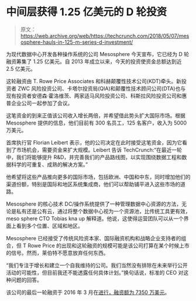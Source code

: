 # 中间层获得 1.25 亿美元的 D 轮投资 

> 原文：<https://web.archive.org/web/https://techcrunch.com/2018/05/07/mesosphere-hauls-in-125-m-series-d-investment/>

为现代数据中心开发各种操作系统的公司 Mesosphere 今天宣布，它已经为 D 轮融资筹集了 1.25 亿美元。自 2013 年成立以来，今天的投资使资金总额达到近 2.5 亿美元。

这轮融资由 T. Rowe Price Associates 和科赫颠覆性技术公司(KDT)牵头。新投资者 ZWC 风险投资公司、卡塔尔投资局(QIA)和颠覆性技术顾问公司(DTA)也与现有投资者安德森·霍洛维茨、两家适马风险投资公司、科斯拉风险投资公司和惠普企业公司一起参加了会议。

这笔资金的到来正值该公司收入增长两倍，并希望借此势头扩大国际市场。根据 Mesosphere 提供的信息，他们目前有 300 名员工，125 名客户，收入为 5000 万美元。

首席执行官 Florian Leibert 表示，他的公司决定在此时接受这笔资金，因为它看到了市场机会，需要资金来扩大规模。Leibert 告诉 TechCrunch:“在最近一轮中，我们将能够提升 R&D，并完善我们的产品路线图，以实现围绕数据工程和数据科学的可重复、成熟的解决方案。”

他希望将这些产品推向更多的国际市场，包括欧洲、中国和中东，同时增加他们的渠道份额，特别是国际和地区系统集成商，他们可以帮助铺平进入这些市场的道路。

Mesosphere 的核心技术 DC/操作系统提供了一种管理数据中心资源的方法，无论是私有还是公有云，通过将整个数据中心视为一个资源池，比传统工具更有效，meso sphere CTO Tobias kna up 解释道。他说，这使得运营团队可以从一个界面上看到多个位置、区域和地区。

Mesosphere 已经接受了传统风险资本家、国际融资机构和战略企业支持者的组合，但 T Rowe Price 的出现和这轮融资的规模可能是该公司打算在某个时候上市的信号。然而，莱伯特不愿意放弃任何东西。

“我们专注于增长和建立一个自我维持的公司。我们当然没有排除在未来举行公开活动的可能性，但目前我还不能透露任何具体计划。”换句话说，标准的 CEO 对这种问题的回答。

该公司的最后一轮融资于 2016 年 3 月在[进行，融资额为 7350 万美元](https://web.archive.org/web/20221025231149/https://techcrunch.com/2016/03/24/mesosphere-raises-73-5m-series-c-led-by-hpe-with-microsoft-as-strategic-investor/)。